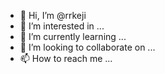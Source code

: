- 👋 Hi, I’m @rrkeji
- 👀 I’m interested in ...
- 🌱 I’m currently learning ...
- 💞️ I’m looking to collaborate on ...
- 📫 How to reach me ...

<!---
rrkeji/rrkeji is a ✨ special ✨ repository because its `README.md` (this file) appears on your GitHub profile.
You can click the Preview link to take a look at your changes.
--->
